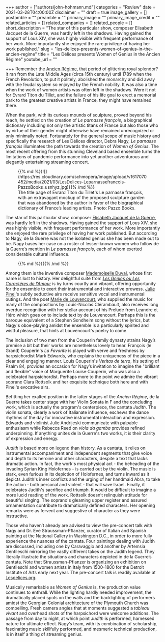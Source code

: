 +++
author = ["authors/john-hohmann.md"]
categories = "Review"
date = 2021-03-28T04:00:00Z
disclaimer = ""
draft = true
image_gallery = []
postamble = ""
preamble = ""
primary_image = ""
primary_image_credit = ""
related_articles = []
related_companies = []
related_people = []
short_description = "The star of this particular show, composer Elisabeth Jacquet de la Guerre, was hardly left in the shadows. Having gained the support of Lous XIV, she was highly visible with frequent performance of her work. More importantly she enjoyed the rare privilege of having her work published."
slug = "les-delices-presents-women-of-genius-in-the-ancien-regime"
title = "Les Délices presents Women of Genius in the Ancien Régime"
youtube_url = ""

+++
Remember the [Ancien Régime](https://en.wikipedia.org/wiki/Ancien_R%C3%A9gime), that period of glittering royal splendor? It ran from the Late Middle Ages (circa 15th century) until 1789 when the French Revolution, to put it politely, abolished the monarchy and did away with the feudal system so enjoyed by the French nobility. It was also a time when the work of women artists was often left in the shadows. Were it not for Évrard Titon du Tillet, and the failure of his life goal to erect a memorial park to the greatest creative artists in France, they might have remained there.

When the park, with its curious mounds of sculpture, proved beyond his reach, he settled on the creation of _Le parnasse françois_, a biographical dictionary including not only the artistic titans of France but also those who by virtue of their gender might otherwise have remained unrecognized or only minimally noted. Fortunately for the general scope of music history and specifically the research of Les Délices director, Debra Nagy, _Le parnasse françois_ illuminates the path towards the creation of _Women of Genius_. The most recent offering from this stunning Cleveland based ensemble turns the limitations of pandemic performance into yet another adventurous and elegantly entertaining streaming concert.

<figure data-type="image">{{% md %}}![](https://res.cloudinary.com/schmopera/image/upload/v1617070452/media/2021/03/LesDelices-Leparnassefrancois-PazzoBooks_usnhyz.jpg){{% /md %}}

<figcaption>The title page of Évrard Titon du Tillet's Le parnasse françois, with an extravagant mockup of the proposed sculpture garden that was abandoned by the author in favor of the biographical dictionary of France’s leading artists. Photo: Pazzo Books.</figcaption>  
</figure>

The star of this particular show, composer [Élisabeth Jacquet de la Guerre](https://en.wikipedia.org/wiki/%C3%89lisabeth_Jacquet_de_La_Guerre), was hardly left in the shadows. Having gained the support of Lous XIV, she was highly visible, with frequent performance of her work. More importantly she enjoyed the rare privilege of having her work published. But according to Nagy, de la Guerre was not the isolated genius she has been made out to be. Nagy bases her case on a roster of lesser-known women who follow de la Guerre’s mention in _Le parnasse françois_, each of whom exerted considerable cultural influence.

<figure data-type="image">{{% md %}}{{% /md %}}

<figcaption></figcaption>  
</figure>

Among them is the inventive composer [Mademoiselle Duval](https://en.wikipedia.org/wiki/Mlle_Duval), whose first name is lost to history. Her delightful suite from [_Les Génies ou Les Caractéres de l’Amour_](https://imslp.org/wiki/Les_G%C3%A9nies_ou_Les_Caract%C3%A8res_de_l'amour_(Duval%2C_Mademoiselle)) is by turns courtly and vibrant, offering opportunity for the ensemble to exert their instrumental and interactive prowess. [Julie Pinel](https://en.wikipedia.org/wiki/Julie_Pinel)'s subtly seductive airs receive sensitive vocal and instrumental outings. And the poet [Marie de Louvencourt](https://fr.wikipedia.org/wiki/Marie_de_Louvencourt), who supplied the music for many of the compositions by Louis-Nicolas Clérambault, also receives long overdue recognition with her stellar account of his Prelude from Leandre et Héro which goes on to include text by de Louvencourt. Perhaps this is the baroque equivalent of a Stephen Sondheim song without the lyrics, but Nagy's oboe-playing amidst the ensemble is a particularly spirited and wistful pleasure, that hints at Louvencourt's poetry to come.

The inclusion of two men from the Couperin family dynasty strains Nagy’s premise a bit but their works are nonetheless lovely to hear. François (le Grand) Couperin's _La Favorite_ is played with verve and freshness by harpsichordist Mark Edwards, who explains the uniqueness of the piece in a clear and engaging manner. Louis Couperin's _Veritas de terra_, his setting of Psalm 84, provides an occasion for Nagy’s invitation to imagine the "brilliant and flexible" voice of Marguerite Louise Couperin, who was also a celebrated harpsichordist. Perhaps more to the point we admire the vibrant soprano Clara Rottsolk and her exquisite technique both here and with Pinel's evocative airs.

Befitting her exalted position in the latter stages of the _Ancien Régime_, de la Guerre takes center stage with her Violin Sonata in F and the concluding work, which is actually the program's centerpiece, the cantata _Judith_. The violin sonata, clearly a work of Italianate influence, eschews the dance rhythms of the day for innovative instrumental interaction and expression. Edwards and violinist Julie Andrijeski communicate with palpable enthusiasm while Rebecca Reed on _viola da gamba_ provides refined underpinning. If anything unites de la Guerre's two works, it is their clarity of expression and energy.

_Judith_ is based more on legend than history. As a cantata, it relies on instrumental accompaniment and independent segments that give voice and depth to its heroine and other characters, despite a text that lacks dramatic action. In fact, the work's most physical act - the beheading of the invading Syrian King Holofernes - is carried out by the violin. The music is stark, even furious in its depiction of Holofernes, and turns inward as it depicts Judith's inner conflicts and the urging of her handmaid Abra, to take the action - both personal and violent - that will save Israel. Finally, it celebrates Judith's sacrifice and triumph. It would be difficult to imagine a more lucid reading of the work. Rottsolk doesn’t relinquish attitude for beautiful singing. The soprano's gleaming upper register and assured ornamentation contribute to dramatically defined characters. Her opening remarks were as fervent and suggestive of character as they were instructive.

Those who haven’t already are advised to view the pre-concert talk with Nagy and Dr. Eve Straussman-Pflanzer, curator of Italian and Spanish painting at the National Gallery in Washington D.C., in order to more fully experience the nuances of the cantata. Four paintings dealing with Judith are discussed, including one by Caravaggio and another by Artemsia Gentileschi mirroring the vastly different takes on the Judith legend. They literally illustrate the situations and characters depicted in de la Guerre’s cantata. Note that Straussman-Pflanzer is organizing an exhibition on Gentileschi and women artists in Italy from 1500-1800 for the Detroit Institute of Arts early next year. The pre-concert talk is readily available at [Lesdelices.org](https://www.lesdelices.org/watch-now/).

Musically remarkable as _Women of Genius_ is, the production value continues to enthrall. While the lighting hardly needed improvement, the dramatically placed spots on the walls and the backlighting of performers amidst the Georgian Colonial architecture of the Plymouth Church was compelling. Fresh camera angles that at moments suggested a _tableau vivant_ and overhead shots of the harpsichord were welcome additions. The passage from day to night, at which point _Judith_ is performed, harnessed nature for ultimate effect. Nagy’s team, with its combination of scholarship, fascinating music skillfully performed, and mesmeric technical production, is in itself a thing of streaming genius.